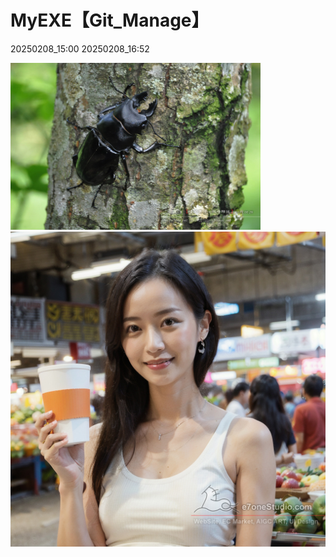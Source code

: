 
# MyEXE【Git_Manage】

20250208_15:00
20250208_16:52

<img src="2014_0629_0719_update_share.jpg" width="400">

<img src="(FilesShare)20240905_AIGC_SD_MyLora_DozhaiGirl_00317.jpg">
